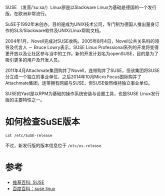 SUSE （发音/ˈsuːsə/）Linux原是以Slackware Linux为基础是德国的一个发行版，在欧洲非常流行。

SuSE于1992年末创办，目的是成为UNIX技术公司，专门制为德国人推出量身订作的SLS/Slackware软件及UNIX/Linux帮助文档。

2004年1月，Novell完成对SUSE收购。2005年8月4日，Novell公共关系科的领导及代言人 － Bruce Lowry表示，SUSE Linux Professional系列的开发将变得更开放以及让社区参与当中的工作。新的开发计划名为openSUSE，目的是为了吸引更多的用户及开发人员。

2011年4月Attachmate集团购并了Novell，连带购并了SUSE，但该集团将SUSE分立成一个独立的事业单位，之后2014年10月Micro Focus国际购并了Attachmate集团，连带拥有网威与SUSE，但SUSE依然维持独立事业单位。

SUSE的Yast是以RPM为基础的操作系统安装与设置工具，也是SUSE Linux发行版的主要特性之一。

# 如何检查SuSE版本

```
cat /etc/SuSE-release
```

不过，新发行版的版本信息位于 `/etc/os-release`

# 参考

* [维基百科: SUSE](https://zh.wikipedia.org/zh-cn/SUSE)
* [百度百科：suse linux](https://baike.baidu.com/item/suse/60409?fromtitle=suse%20linux&fromid=649234)
